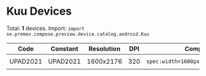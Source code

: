 # Kuu Devices

Total: **1** devices. Import: `import se.premex.compose.preview.device.catalog.android.Kuu`

| Code | Constant | Resolution | DPI | Compose Spec | Preview Usage |
|------|----------|------------|-----|-------------|---------------|
| UPAD2021 | UPAD2021 | 1600x2176 | 320 | `spec:width=1600px,height=2176px,dpi=320` | `@Preview(device = Kuu.UPAD2021)` |

<!-- Generated automatically. Do not edit manually. -->
